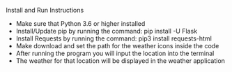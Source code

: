 Install and Run Instructions
- Make sure that Python 3.6 or higher installed
- Install/Update pip by running the command: pip install -U Flask
- Install Requests by running the command: pip3 install requests-html
- Make download and set the path for the weather icons inside the code
- After running the program you will input the location into the terminal
- The weather for that location will be displayed in the weather application



